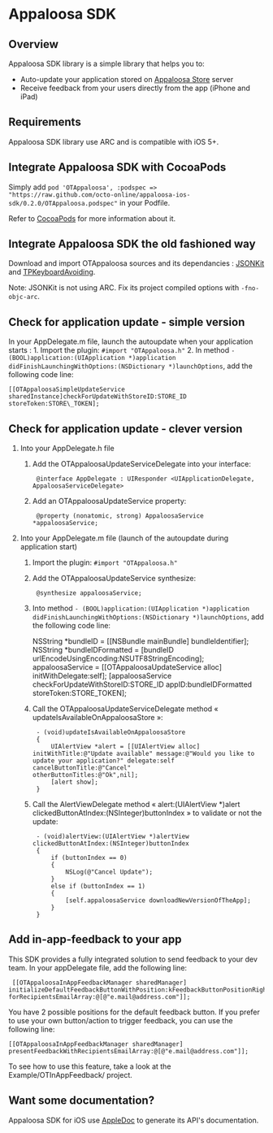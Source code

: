 Appaloosa SDK
=============

Overview
--------

Appaloosa SDK library is a simple library that helps you to:
 
* Auto-update your application stored on [Appaloosa Store](http://www.appaloosa-store.com/) server
* Receive feedback from your users directly from the app (iPhone and iPad)


Requirements
------------

Appaloosa SDK library use ARC and is compatible with iOS 5+.


Integrate Appaloosa SDK with CocoaPods
----------------------------------------

Simply add `pod 'OTAppaloosa', :podspec => "https://raw.github.com/octo-online/appaloosa-ios-sdk/0.2.0/OTAppaloosa.podspec"` in your Podfile.

Refer to [CocoaPods](https://github.com/CocoaPods/CocoaPods) for more information about it.

Integrate Appaloosa SDK the old fashioned way
-----------------------------------------------

Download and import OTAppaloosa sources and its dependancies : [JSONKit](https://github.com/johnezang/JSONKit) and [TPKeyboardAvoiding](https://github.com/michaeltyson/TPKeyboardAvoiding).

Note: JSONKit is not using ARC. Fix its project compiled options with `-fno-objc-arc`.


Check for application update - simple version
-----------------------------------------------

In your AppDelegate.m file, launch the autoupdate when your application starts : 
    1. Import the plugin: `#import "OTAppaloosa.h"`
    2. In method `- (BOOL)application:(UIApplication *)application didFinishLaunchingWithOptions:(NSDictionary *)launchOptions`, add the following code line:

	[[OTAppaloosaSimpleUpdateService sharedInstance]checkForUpdateWithStoreID:STORE_ID storeToken:STORE\_TOKEN];

Check for application update - clever version
-----------------------------------------------


1. Into your AppDelegate.h file
    1. Add the OTAppaloosaUpdateServiceDelegate into your interface:

            @interface AppDelegate : UIResponder <UIApplicationDelegate, AppaloosaServiceDelegate>

    2. Add an OTAppaloosaUpdateService property:

            @property (nonatomic, strong) AppaloosaService *appaloosaService;

2. Into your AppDelegate.m file (launch of the autoupdate during application start)
    1. Import the plugin: `#import "OTAppaloosa.h"`
    2. Add the OTAppaloosaUpdateService synthesize:

            @synthesize appaloosaService;

	3. Into method `- (BOOL)application:(UIApplication *)application didFinishLaunchingWithOptions:(NSDictionary *)launchOptions`, add the following code line:

        NSString *bundleID = [[NSBundle mainBundle] bundleIdentifier];
        NSString *bundleIDFormatted = [bundleID urlEncodeUsingEncoding:NSUTF8StringEncoding];
        appaloosaService = [[OTAppaloosaUpdateService alloc] initWithDelegate:self];
        [appaloosaService checkForUpdateWithStoreID:STORE\_ID appID:bundleIDFormatted storeToken:STORE_TOKEN];

    4. Call the OTAppaloosaUpdateServiceDelegate method « updateIsAvailableOnAppaloosaStore »:

            - (void)updateIsAvailableOnAppaloosaStore
            {
                UIAlertView *alert = [[UIAlertView alloc] initWithTitle:@"Update available" message:@"Would you like to update your application?" delegate:self cancelButtonTitle:@"Cancel"                             otherButtonTitles:@"Ok",nil];
                [alert show];
            }

    5. Call the AlertViewDelegate method « alert:(UIAlertView *)alert clickedButtonAtIndex:(NSInteger)buttonIndex » to validate or not the update:

            - (void)alertView:(UIAlertView *)alertView clickedButtonAtIndex:(NSInteger)buttonIndex
            {
                if (buttonIndex == 0)
                {
                    NSLog(@"Cancel Update");
                }
                else if (buttonIndex == 1)
                {
                    [self.appaloosaService downloadNewVersionOfTheApp];
                }
            }

Add in-app-feedback to your app
---------------------------------

This SDK provides a fully integrated solution to send feedback to your dev team. In your appDelegate file, add the following line: 

	 [[OTAppaloosaInAppFeedbackManager sharedManager] initializeDefaultFeedbackButtonWithPosition:kFeedbackButtonPositionRightBottom forRecipientsEmailArray:@[@"e.mail@address.com"]];
	
You have 2 possible positions for the default feedback button. If you prefer to use your own button/action to trigger feedback, you can use the following line: 

 	[[OTAppaloosaInAppFeedbackManager sharedManager] presentFeedbackWithRecipientsEmailArray:@[@"e.mail@address.com"]];

To see how to use this feature, take a look at the Example/OTInAppFeedback/ project.

Want some documentation?
------------------------

Appaloosa SDK for iOS use [AppleDoc](https://github.com/tomaz/appledoc) to generate its API's documentation.
